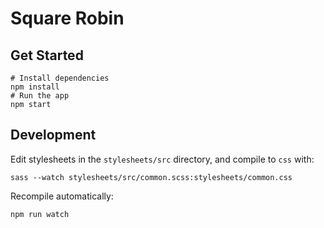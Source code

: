 # Square Robin

## Get Started

```
# Install dependencies
npm install
# Run the app
npm start
```

## Development

Edit stylesheets in the `stylesheets/src` directory, and compile to `css` with:

```
sass --watch stylesheets/src/common.scss:stylesheets/common.css
```

Recompile automatically:

```
npm run watch
```
